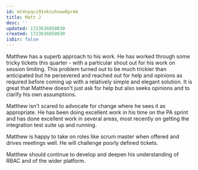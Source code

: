 ```yaml
---
id: mt4nyqvi91nksshvww0prmk
title: Matt J
desc: ''
updated: 1723636850030
created: 1723636850030
isDir: false
---
```

Matthew has a superb approach to his work. He has worked through some tricky tickets this quarter - with a particular shout out for his work on session limiting. This problem turned out to be much trickier than anticipated but he persevered and reached out for help and opinions as required before coming up with a relatively simple and elegant solution. It is great that Matthew doesn't just ask for help but also seeks opinions and to clarify his own assumptions.

  

Matthew isn't scared to advocate for change where he sees it as appropriate. He has been doing excellent work in his time on the PA sprint and has done excellent work in several areas, most recently on getting the integration test suite up and running.

  

Matthew is happy to take on roles like scrum master when offered and drives meetings well. He will challenge poorly defined tickets.

  

Matthew should continue to develop and deepen his understanding of RBAC and of the wider platform.